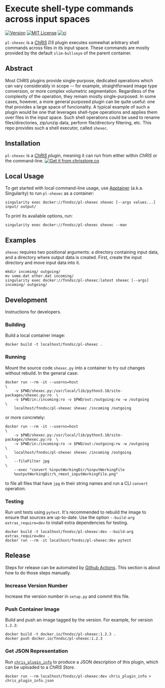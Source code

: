 # Execute shell-type commands across input spaces

[![Version](https://img.shields.io/docker/v/fnndsc/pl-shexec?sort=semver)](https://hub.docker.com/r/fnndsc/pl-shexec)
[![MIT License](https://img.shields.io/github/license/fnndsc/pl-shexec)](https://github.com/FNNDSC/pl-shexec/blob/main/LICENSE)
[![ci](https://github.com/FNNDSC/pl-shexec/actions/workflows/ci.yml/badge.svg)](https://github.com/FNNDSC/pl-shexec/actions/workflows/ci.yml)

`pl-shexec` is a [_ChRIS_](https://chrisproject.org/) _DS_ plugin executes somewhat arbitrary shell commands across files in its input space. These commands are mostly provided by the default `slim-bullseye` of the parent container.

## Abstract

Most ChRIS plugins provide single-purpose, dedicated operations which can vary considerably in scope -- for example, straightforward image type conversion, or more complex volumetric segmentation. Regardless of the complexity of the operation, they remain mostly single-purposed. In some cases, however, a more general purposed plugin can be quite useful: one that provides a large space of funcionality. A typical example of such a plugin would be one that leverages shell-type operations and applies them over files in the input space. Such shell operations could be used to rename files/directories, zip/unzip data, perform file/directory filtering, etc. This repo provides such a shell executor, called `shexec`.

## Installation

`pl-shexec` is a _[ChRIS](https://chrisproject.org/) plugin_, meaning it can run from either within _ChRIS_ or the command-line. [![Get it from chrisstore.co](https://ipfs.babymri.org/ipfs/QmaQM9dUAYFjLVn3PpNTrpbKVavvSTxNLE5BocRCW1UoXG/light.png)](https://chrisstore.co/plugin/pl-shexec)

## Local Usage

To get started with local command-line usage, use [Apptainer](https://apptainer.org/) (a.k.a. Singularity) to run `pl-shexec` as a container:

```shell
singularity exec docker://fnndsc/pl-shexec shexec [--args values...] input/ output/
```

To print its available options, run:

```shell
singularity exec docker://fnndsc/pl-shexec shexec --man
```

## Examples

`shexec` requires two positional arguments: a directory containing input data, and a directory where output data is created. First, create the input directory and move input data into it.

```shell
mkdir incoming/ outgoing/
mv some.dat other.dat incoming/
singularity exec docker://fnndsc/pl-shexec:latest shexec [--args] incoming/ outgoing/
```

## Development

Instructions for developers.

### Building

Build a local container image:

```shell
docker build -t localhost/fnndsc/pl-shexec .
```

### Running

Mount the source code `shexec.py` into a container to try out changes without rebuild. In the general case:

```shell
docker run --rm -it --userns=host                                           \
    -v $PWD/shexec.py:/usr/local/lib/python3.10/site-packages/shexec.py:ro  \
    -v $PWD/in:/incoming:ro -v $PWD/out:/outgoing:rw -w /outgoing           \
    localhost/fnndsc/pl-shexec shexec /incoming /outgoing
```

or more concretely:

```shell
docker run --rm -it --userns=host                                           \
    -v $PWD/shexec.py:/usr/local/lib/python3.10/site-packages/shexec.py:ro  \
    -v $PWD/in:/incoming:ro -v $PWD/out:/outgoing:rw -w /outgoing           \
    localhost/fnndsc/pl-shexec shexec /incoming /outgoing                   \
    --fileFilter jpg                                                        \
    --exec "convert %inputWorkingDir/%inputWorkingFile
    %outputWorkingDir/%_rmext_inputWorkingFile.png"
```

to file all files that have `jpg` in their string names and run a CLI `convert` operation.


### Testing

Run unit tests using `pytest`.
It's recommended to rebuild the image to ensure that sources are up-to-date.
Use the option `--build-arg extras_require=dev` to install extra dependencies for testing.

```shell
docker build -t localhost/fnndsc/pl-shexec:dev --build-arg extras_require=dev .
docker run --rm -it localhost/fnndsc/pl-shexec:dev pytest
```

## Release

Steps for release can be automated by [Github Actions](.github/workflows/ci.yml).
This section is about how to do those steps manually.

### Increase Version Number

Increase the version number in `setup.py` and commit this file.

### Push Container Image

Build and push an image tagged by the version. For example, for version `1.2.3`:

```
docker build -t docker.io/fnndsc/pl-shexec:1.2.3 .
docker push docker.io/fnndsc/pl-shexec:1.2.3
```

### Get JSON Representation

Run [`chris_plugin_info`](https://github.com/FNNDSC/chris_plugin#usage)
to produce a JSON description of this plugin, which can be uploaded to a _ChRIS Store_.

```shell
docker run --rm localhost/fnndsc/pl-shexec:dev chris_plugin_info > chris_plugin_info.json
```


